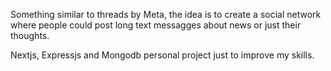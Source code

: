 Something similar to threads by Meta, the idea is to create a social network where people could post long text messagges about news or just their thoughts.

Nextjs, Expressjs and Mongodb personal project just to improve my skills.
